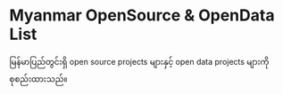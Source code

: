 # Myanmar OpenSource & OpenData List

မြန်မာပြည်တွင်းရှိ open source projects များနှင့် open data projects များကို စုစည်း‌ထားသည်။

<SearchBox/>
<CategoryList/>